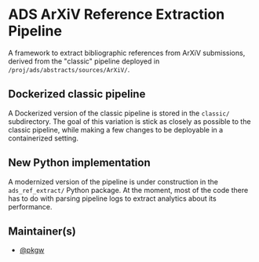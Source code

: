 # ADS ArXiV Reference Extraction Pipeline

A framework to extract bibliographic references from ArXiV submissions, derived
from the "classic" pipeline deployed in `/proj/ads/abstracts/sources/ArXiV/`.

## Dockerized classic pipeline

A Dockerized version of the classic pipeline is stored in the `classic/`
subdirectory. The goal of this variation is stick as closely as possible to the
classic pipeline, while making a few changes to be deployable in a containerized
setting.

## New Python implementation

A modernized version of the pipeline is under construction in the
`ads_ref_extract/` Python package. At the moment, most of the code there has
to do with parsing pipeline logs to extract analytics about its performance.

## Maintainer(s)

- [@pkgw](https://github.com/pkgw)
